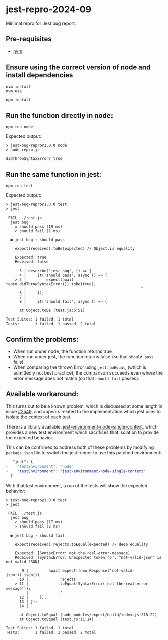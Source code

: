 # jest-repro-2024-09

Minimal repro for Jest bug report.

## Pre-requisites

- [nvm](https://github.com/nvm-sh/nvm)

## Ensure using the correct version of node and install dependencies

```
nvm install
nvm use

npm install
```

## Run the function directly in node:

```
npm run node
```

Expected output:

```
> jest-bug-repro@1.0.0 node
> node repro.js

didThrowSyntaxError? true
```

## Run the same function in jest:

```
npm run test
```

Expected output:

```
> jest-bug-repro@1.0.0 test
> jest

 FAIL  ./test.js
  jest bug
    ✕ should pass (19 ms)
    ✓ should fail (1 ms)

  ● jest bug › should pass

    expect(received).toBe(expected) // Object.is equality

    Expected: true
    Received: false

      3 | describe('jest bug', () => {
      4 |     it('should pass', async () => {
    > 5 |         expect(await repro.didThrowSyntaxError()).toBe(true);
        |                                                   ^
      6 |     });
      7 |
      8 |     it('should fail', async () => {

      at Object.toBe (test.js:5:51)

Test Suites: 1 failed, 1 total
Tests:       1 failed, 1 passed, 2 total
```

## Confirm the problems:

- When run under node, the function returns true
- When run under jest, the function returns false (so that `should pass` fails)
- When comparing the thrown Error using `jest.toEqual`, (which is admittedly not best practice),
  the comparison succeeds even where the error message does not match (so that `should fail` passes).

## Available workaround:

This turns out to be a known problem, which is discussed at some length in issue
[#2549](https://github.com/jestjs/jest/issues/2549),
and appears related to the implementation which jest uses to isolate the context of each test.

There is a library available,
[jest-environment-node-single-context](https://www.npmjs.com/package/jest-environment-node-single-context),
which provides a new test environment which sacrifices that isolation to provide the expected behavior.

This can be confirmed to address both of these problems by modifying `package.json` file to switch the
jest runner to use this patched environment:

```diff
   "jest": {
-    "testEnvironment": "node" 
+    "testEnvironment": "jest-environment-node-single-context"
  } 
```

With that test environment, a run of the tests will show the expected behavior:

```
> jest-bug-repro@1.0.0 test
> jest

 FAIL  ./test.js
  jest bug
    ✓ should pass (17 ms)
    ✕ should fail (2 ms)

  ● jest bug › should fail

    expect(received).rejects.toEqual(expected) // deep equality

    Expected: [SyntaxError: not-the-real-error-message]
    Received: [SyntaxError: Unexpected token 'o', "not-valid-json" is not valid JSON]

       9 |         await expect((new Response('not-valid-json')).json())
      10 |             .rejects
    > 11 |             .toEqual(SyntaxError('not-the-real-error-message'));
         |              ^
      12 |     });
      13 | });
      14 |

      at Object.toEqual (node_modules/expect/build/index.js:218:22)
      at Object.toEqual (test.js:11:14)

Test Suites: 1 failed, 1 total
Tests:       1 failed, 1 passed, 2 total
```

